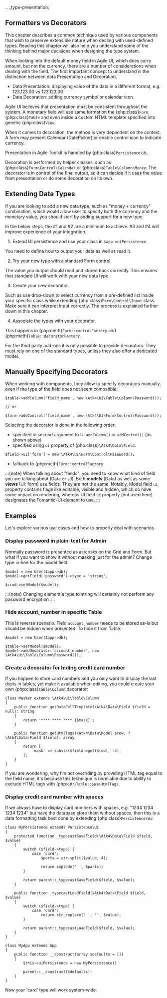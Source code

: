 .. _type-presentation:

## Formatters vs Decorators

This chapter describes a common technique used by various components that wish to preserve
extensible nature when dealing with used-defined types. Reading this chapter will also help
you understand some of the thinking behind major decisions when designing the type system.

When looking into the default money field in Agile UI, which does carry amount, but not
the currency, there are a number of considerations when dealing with the field. The first
important concept to understand is the distinction between data Presentation and Decoration.

- Data Presentation: displaying value of the data in a different format, e.g. 123,123.00 vs 123.123,00
- Data Decoration: adding currency symbol or calendar icon.

Agile UI believes that presentation must be consistent throughout the system. A monetary
field will use same format on the {php:class}`Form`, {php:class}`Table` and even inside a
custom HTML template specified into generic {php:class}`View`.

When it comes to decoration, the method is very dependent on the context. A form may present
Calendar (DatePicker) or enable control icon to indicate currency.

Presentation in Agile Toolkit is handled by {php:class}`Persistence\Ui`.

Decoration is performed by helper classes, such as {php:class}`Form\Control\Calendar` or
{php:class}`Table\Column\Money`. The decorator is in control of the final output, so it can decide if
it uses the value from presentation or do some decoration on its own.

## Extending Data Types

If you are looking to add a new data type, such as "money + currency" combination, which would
allow user to specify both the currency and the monetary value, you should start by adding
support for a new type.

In the below steps, the #1 and #2 are a minimum to achieve. #3 and #4 will improve experience
of your integration.

1. Extend UI persistence and use your class in `$app->uiPersistence`.

  You need to define how to output your data as well as read it.

2. Try your new type with a standard Form control.

  The value you output should read and stored back correctly.
  This ensures that standard UI will work with your new data type.

3. Create your new decorator.

  Such as use drop-down to select currency from a pre-defined list inside your specific class
  while extending {php:class}`Form\Control\Input` class. Make sure it can interpret input correctly.
  The process is explained further down in this chapter.

4. Associate the types with your decorator.

  This happens in {php:meth}`Form::controlFactory` and {php:meth}`Table::decoratorFactory`.

For the third party add-ons it is only possible to provide decorators. They must rely on one of
the standard types, unless they also offer a dedicated model.

## Manually Specifying Decorators

When working with components, they allow to specify decorators manually, even if the type
of the field does not seem compatible:

```
$table->addColumn('field_name', new \Atk4\Ui\Table\Column\Password());

// or

$form->addControl('field_name', new \Atk4\Ui\Form\Control\Password());
```

Selecting the decorator is done in the following order:

- specified in second argument to UI `addColumn()` or `addControl()` (as shown above)
- specified using `ui` property of {php:class}`\Atk4\Data\Field`:

```
$field->ui['form'] = new \Atk4\Ui\Form\Control\Password();
```

- fallback to {php:meth}`Form::controlFactory`

:::{note}
When talking about "fields": you need to know what kind of field you are talking about (Data or UI).
Both **models** (Data) as well as some **views** (UI: form) use fields. They are not the same.
Notably, Model field `ui` property contains flags like editable, visible and hidden,
which do have some impact on rendering, whereas UI field `ui` property (not used here)
designates the Fomantic-UI element to use.
:::

## Examples

Let's explore various use cases and how to properly deal with scenarios

### Display password in plain-text for Admin

Normally password is presented as asterisks on the Grid and Form. But what if you want to
show it without masking just for the admin? Change type in-line for the model field:

```
$model = new User($app->db);
$model->getField('password')->type = 'string';

$crud->setModel($model);
```

:::{note}
Changing element's type to string will certainly not perform any password encryption.
:::

### Hide account_number in specific Table

This is reverse scenario. Field `account_number` needs to be stored as-is but should be
hidden when presented. To hide it from Table:

```
$model = new User($app->db);

$table->setModel($model);
$model->addDecorator('account_number', new \Atk4\Ui\Table\Column\Password());
```

### Create a decorator for hiding credit card number

If you happen to store card numbers and you only want to display the last digits in tables,
yet make it available when editing, you could create your own {php:class}`Table\Column` decorator:

```
class Masker extends \Atk4\Ui\Table\Column
{
    public function getDataCellTemplate(\Atk4\Data\Field $field = null): string
    {
        return '**** **** **** {$mask}';
    }

    public function getHtmlTags(\Atk4\Data\Model $row, ?\Atk4\Data\Field $field): array
    {
        return [
            'mask' => substr($field->get($row), -4),
        ];
    }
}
```

If you are wondering, why I'm not overriding by providing HTML tag equal to the field name,
it's because this technique is unreliable due to ability to exclude HTML tags with
{php:attr}`Table::$useHtmlTags`.

### Display credit card number with spaces

If we always have to display card numbers with spaces, e.g. "1234 1234 1234 1234" but have
the database store them without spaces, then this is a data formatting task best done by
extending {php:class}`Persistence\Ui`:

```
class MyPersistence extends Persistence\Ui
{
    protected function _typecastSaveField(\Atk4\Data\Field $field, $value)
    {
        switch ($field->type) {
            case 'card':
                $parts = str_split($value, 4);

                return implode(' ', $parts);
        }

        return parent::_typecastSaveField($field, $value);
    }

    public function _typecastLoadField(\Atk4\Data\Field $field, $value)
    {
        switch ($field->type) {
            case 'card':
                return str_replace(' ', '', $value);
        }

        return parent::_typecastLoadField($field, $value);
    }
}

class MyApp extends App
{
    public function __construct(array $defaults = [])
    {
        $this->uiPersistence = new MyPersistence()

        parent::__construct($defaults);
    }
}
```

Now your 'card' type will work system-wide.
